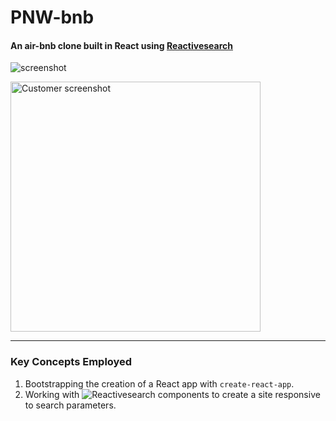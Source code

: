 # PNW-bnb

#### An air-bnb clone built in React using [Reactivesearch](https://opensource.appbase.io/reactivesearch/)

![screenshot](image/screenshot.png)

<img src="image/screenshot.png" alt="Customer screenshot" width="400px" />

------------------------------------------------

### **Key Concepts Employed**

1. Bootstrapping the creation of a React app with `create-react-app`.
1. Working with ![Reactivesearch](https://opensource.appbase.io/reactivesearch/) components to create a site responsive to search parameters.